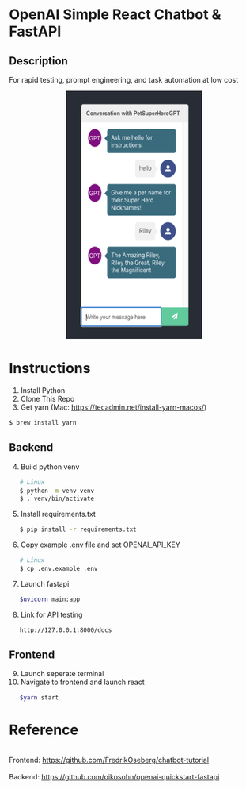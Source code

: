 # OpenAI Simple React Chatbot & FastAPI
## Description
For rapid testing, prompt engineering, and task automation at low cost
<p align="center"> 
   <img src="https://github.com/whoynes/openai-reactchatbot-fastapi/blob/main/misc/readmepic.png" width="275" height="500"> 
</p>

# Instructions
1. Install Python
2. Clone This Repo
3. Get yarn (Mac: https://tecadmin.net/install-yarn-macos/)
```bash
$ brew install yarn 
```
## Backend
4. Build python venv
```bash
   # Linux
   $ python -m venv venv
   $ . venv/bin/activate
```
5. Install requirements.txt
```bash
   $ pip install -r requirements.txt
```
6. Copy example .env file and set OPENAI_API_KEY
```bash
   # Linux
   $ cp .env.example .env
```
7. Launch fastapi
```bash
   $uvicorn main:app
```
8. Link for API testing
```bash
   http://127.0.0.1:8000/docs 
```
## Frontend
9. Launch seperate terminal
7. Navigate to frontend and launch react
```bash
   $yarn start
```
# Reference
<br> Frontend: https://github.com/FredrikOseberg/chatbot-tutorial </br>
<br> Backend: https://github.com/oikosohn/openai-quickstart-fastapi </br>



